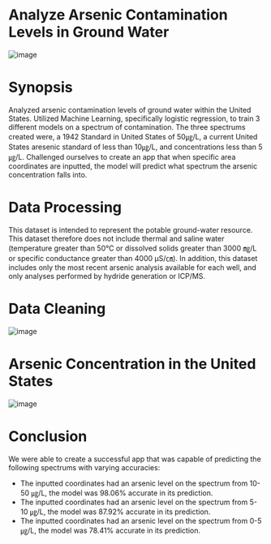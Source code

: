 # Analyze Arsenic Contamination Levels in Ground Water
![image](https://github.com/diego-lazaro/Project_4/assets/115186079/5afa800f-deb0-45ac-8a70-7ca54cdfab80)



# Synopsis
Analyzed arsenic contamination levels of ground water within the United States. Utilized Machine Learning, specifically logistic regression, to train 3 different models on a  spectrum of contamination. The three spectrums created were, a 1942 Standard in United States of 50㎍/L, a current United States aresenic standard of less than 10㎍/L, and concentrations less than 5㎍/L. Challenged ourselves to create an app that when specific area coordinates are inputted, the model will predict what spectrum the arsenic concentration falls into. 


# Data Processing 
This dataset is intended to represent the potable ground-water resource.
This dataset therefore does not include thermal and saline water (temperature greater than 50℃ or dissolved solids greater than 3000 ㎎/L or specific conductance greater than 4000 µS/㎝).
In addition, this dataset includes only the most recent arsenic analysis available for each well, and only analyses performed by hydride generation or ICP/MS.

# Data Cleaning

![image](https://github.com/diego-lazaro/Project_4/assets/115186079/84f70dc4-41c6-4654-b6e0-b4b4b0150656)

# Arsenic Concentration in the United States

![image](https://github.com/diego-lazaro/Project_4/assets/115186079/6256e679-38df-4a92-900a-88d597b4579e)

# Conclusion
We were able to create a successful app that was capable of predicting the following spectrums with varying accuracies: 
- The inputted coordinates had an arsenic level on the spectrum from 10-50 ㎍/L, the model was 98.06% accurate in its prediction.
- The inputted coordinates had an arsenic level on the spectrum from 5-10 ㎍/L, the model was 87.92% accurate in its prediction.
- The inputted coordinates had an arsenic level on the spectrum from 0-5 ㎍/L, the model was 78.41%  accurate in its prediction.



